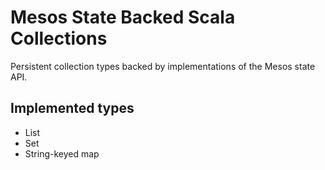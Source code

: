 # Mesos State Backed Scala Collections

Persistent collection types backed by implementations of the Mesos state
API.

## Implemented types

- List
- Set
- String-keyed map

